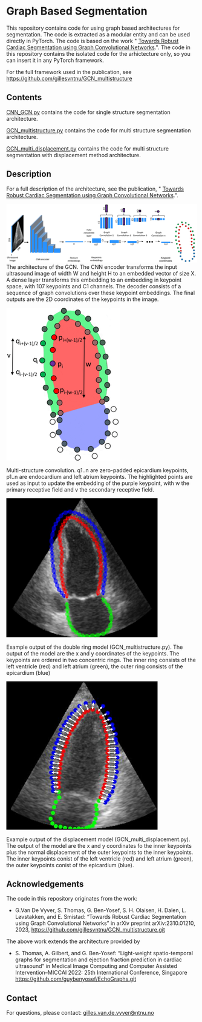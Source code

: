 # Graph Based Segmentation

This repository contains code for using graph based architectures for
segmentation. The code is extracted as a modular entity and can be 
used directly in PyTorch. The code is based on the work "
[Towards Robust Cardiac Segmentation using Graph Convolutional Networks](https://arxiv.org/abs/2310.01210).". The code in this repository contains 
the isolated code for the arhictecture only, so you can insert it in any PyTorch framework.

For the full framework used in the publication, see https://github.com/gillesvntnu/GCN_multistructure


## Contents
[CNN_GCN.py](./CNN_GCN.py) contains the code for single structure segmentation architecture.

[GCN_multistructure.py](./GCN_multistructure.py) contains the code for multi structure segmentation architecture.

[GCN_multi_displacement.py](./GCN_multi_displacement.py) contains the code for multi structure segmentation with
displacement method architecture.

## Description

For a full description of the architecture, see the publication,
"
[Towards Robust Cardiac Segmentation using Graph Convolutional Networks](https://arxiv.org/abs/2310.01210).".

![plot](./figures/architecture.png)
The architecture of the GCN. The CNN encoder transforms the input ultrasound image of width W and height
H to an embedded vector of size X. A dense layer transforms this embedding to an embedding in keypoint space, with 107
keypoints and C1 channels. The decoder consists of a sequence of graph convolutions over these keypoint embeddings. The
final outputs are the 2D coordinates of the keypoints in the image.


<img src="./figures/graph_convolution.png" alt="graph_convolution.png" style="width:300px;"/>

Multi-structure convolution. q1..n are zero-padded epicardium keypoints,
p1..n are endocardium and left atrium keypoints. 
The highlighted points are used as input
to update the embedding of the purple keypoint, with w the
primary receptive field and v the secondary receptive field.

<img src="./figures/double_ring_model.png" alt="double_ring_model.png" style="width:400px;"/>


Example output of the double ring model (GCN_multistructure.py). 
The output of the model are the x and y coordinates of the keypoints.
The keypoints are ordered in two concentric rings.
The inner ring consists of the left ventricle (red) and left atrium (green), the outer ring consists
of the epicardium (blue)



<img src="./figures/displacement_method.png" alt="displacement_method.png" style="width:400px;"/>

Example output of the displacement model (GCN_multi_displacement.py). 
The output of the model are the x and y coordinates fo the inner keypoints plus the 
normal displacement of the outer keypoints to the inner keypoints. The inner keypoints
conist of the left ventricle (red) and left atrium (green), the outer keypoints conist
of the epicardium (blue).

## Acknowledgements


The code in this repository originates from the work:
- G.Van De Vyver, S. Thomas, G. Ben-Yosef, S. H. Olaisen, H. Dalen, L. Løvstakken, and E. Smistad:
“Towards Robust Cardiac Segmentation using Graph Convolutional Networks” in arXiv preprint arXiv:2310.01210, 2023, https://github.com/gillesvntnu/GCN_multistructure.git

The above work extends the architecture provided by 
- S. Thomas, A. Gilbert, and G. Ben-Yosef: “Light-weight spatio-temporal
graphs for segmentation and ejection fraction prediction in cardiac
ultrasound” in Medical Image Computing and Computer Assisted
Intervention–MICCAI 2022: 25th International Conference, Singapore
https://github.com/guybenyosef/EchoGraphs.git

## Contact
For questions, please contact:
[gilles.van.de.vyver@ntnu.no](mailto:gilles.van.de.vyver@ntnu.no)



